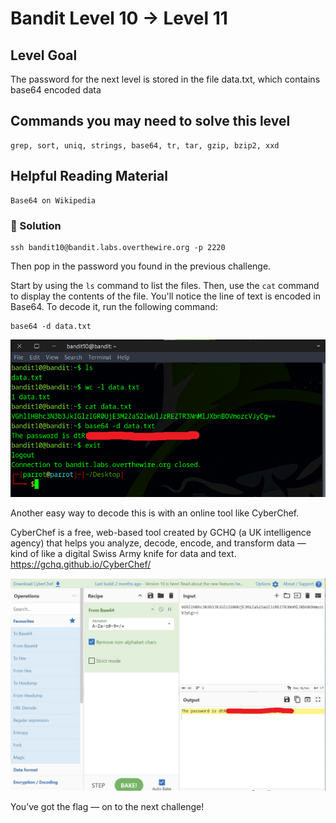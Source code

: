 # Bandit Level 10 → Level 11

## Level Goal

The password for the next level is stored in the file data.txt, which contains base64 encoded data

## Commands you may need to solve this level

    grep, sort, uniq, strings, base64, tr, tar, gzip, bzip2, xxd

## Helpful Reading Material

    Base64 on Wikipedia


### 🔑 Solution

```
ssh bandit10@bandit.labs.overthewire.org -p 2220
```
Then pop in the password you found in the previous challenge.

Start by using the `ls` command to list the files. Then, use the `cat` command to display the contents of the file. You'll notice the line of text is encoded in Base64. To decode it, run the following command:
```
base64 -d data.txt
```
![b10s1](b10s1.png)

Another easy way to decode this is with an online tool like CyberChef.  

CyberChef is a free, web-based tool created by GCHQ (a UK intelligence agency) that helps you analyze, decode, encode, and transform data — kind of like a digital Swiss Army knife for data and text. https://gchq.github.io/CyberChef/  

![b10s2](b10s2.jpg)

You’ve got the flag — on to the next challenge!

